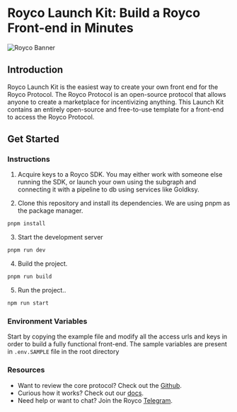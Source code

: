 ﻿# Royco Launch Kit: Build a Royco Front-end in Minutes

![Royco Banner](./royco-launch-kit.png)

## Introduction

Royco Launch Kit is the easiest way to create your own front end for the Royco Protocol. The Royco Protocol is an open-source protocol that allows anyone to create a marketplace for incentivizing anything. This Launch Kit contains an entirely open-source and free-to-use template for a front-end to access the Royco Protocol.

## Get Started

### Instructions

1. Acquire keys to a Royco SDK. You may either work with someone else running the SDK, or launch your own using the subgraph and connecting it with a pipeline to db using services like Goldksy.

2. Clone this repository and install its dependencies. We are using pnpm as the package manager.

```bash
pnpm install
```

3. Start the development server

```bash
pnpm run dev
```

4. Build the project.

```bash
pnpm run build
```

5. Run the project..

```bash
npm run start
```

### Environment Variables

Start by copying the example file and modify all the access urls and keys in order to build a fully functional front-end. The sample variables are present in `.env.SAMPLE` file in the root directory

### Resources

- Want to review the core protocol? Check out the [Github](https://github.com/roycoprotocol/royco).
- Curious how it works? Check out our [docs](https://docs.royco.org/).
- Need help or want to chat? Join the Royco [Telegram](https://t.me/roycogroup).

